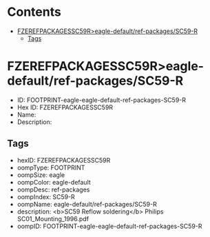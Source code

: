 



Contents
========

* [FZEREFPACKAGESSC59R>eagle-default/ref-packages/SC59-R](#fzerefpackagessc59reagle-defaultref-packagessc59-r)
	* [Tags](#tags)

# FZEREFPACKAGESSC59R>eagle-default/ref-packages/SC59-R

- ID: FOOTPRINT-eagle-eagle-default-ref-packages-SC59-R
- Hex ID: FZEREFPACKAGESSC59R
- Name: 
- Description: 

## Tags

- hexID: FZEREFPACKAGESSC59R
- oompType: FOOTPRINT
- oompSize: eagle
- oompColor: eagle-default
- oompDesc: ref-packages
- oompIndex: SC59-R
- oompName: eagle-default/ref-packages/SC59-R
- description: &lt;b&gt;SC59 Reflow soldering&lt;/b&gt; Philips SC01_Mounting_1996.pdf
- oompID: FOOTPRINT-eagle-eagle-default-ref-packages-SC59-R
